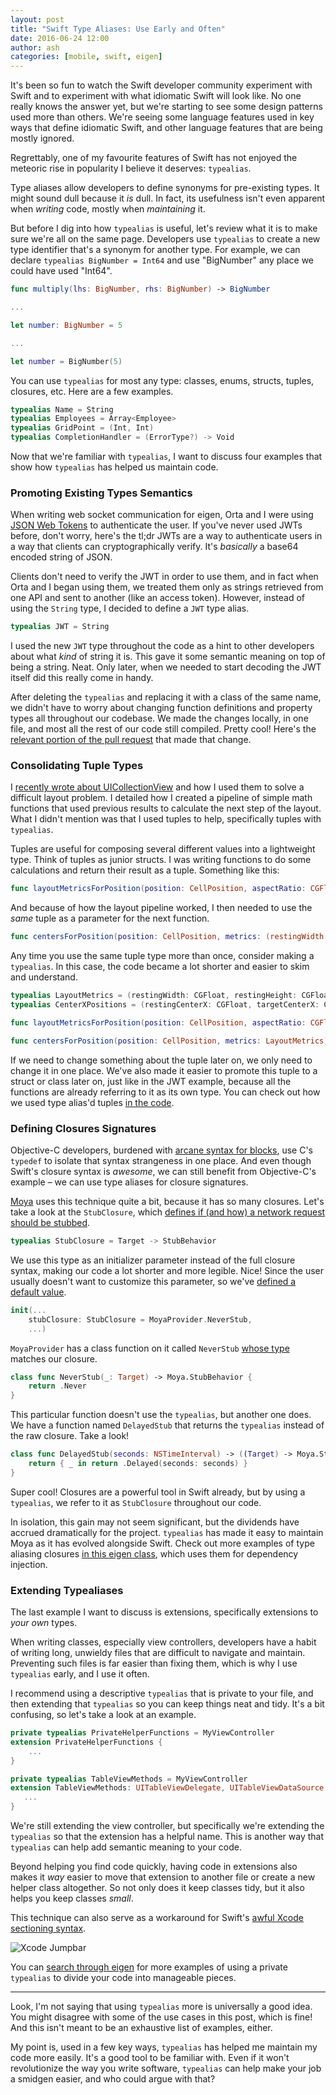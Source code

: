 ```yaml
---
layout: post
title: "Swift Type Aliases: Use Early and Often"
date: 2016-06-24 12:00
author: ash
categories: [mobile, swift, eigen]
---
```


It's been so fun to watch the Swift developer community experiment with Swift and to experiment with what idiomatic Swift will look like. No one really knows the answer yet, but we're starting to see some design patterns used more than others. We're seeing some language features used in key ways that define idiomatic Swift, and other language features that are being mostly ignored. 

Regrettably, one of my favourite features of Swift has not enjoyed the meteoric rise in popularity I believe it deserves: `typealias`.

<!-- more -->

Type aliases allow developers to define synonyms for pre-existing types. It might sound dull because it _is_ dull. In fact, its usefulness isn't even apparent when _writing_ code, mostly when _maintaining_ it.

But before I dig into how `typealias` is useful, let's review what it is to make sure we're all on the same page. Developers use `typealias` to create a new type identifier that's a synonym for another type. For example, we can declare `typealias BigNumber = Int64` and use "BigNumber" any place we could have used "Int64". 

```swift
func multiply(lhs: BigNumber, rhs: BigNumber) -> BigNumber

...

let number: BigNumber = 5

...

let number = BigNumber(5)
```

You can use `typealias` for most any type: classes, enums, structs, tuples, closures, etc. Here are a few examples.

```swift
typealias Name = String
typealias Employees = Array<Employee>
typealias GridPoint = (Int, Int)
typealias CompletionHandler = (ErrorType?) -> Void
```

Now that we're familiar with `typealias`, I want to discuss four examples that show how `typealias` has helped us maintain code.

### Promoting Existing Types Semantics

When writing web socket communication for eigen, Orta and I were using [JSON Web Tokens](https://jwt.io) to authenticate the user. If you've never used JWTs before, don't worry, here's the tl;dr JWTs are a way to authenticate users in a way that clients can cryptographically verify. It's _basically_ a base64 encoded string of JSON.

Clients don't need to verify the JWT in order to use them, and in fact when Orta and I began using them, we treated them only as strings retrieved from one API and sent to another (like an access token). However, instead of using the `String` type, I decided to define a `JWT` type alias.

```swift
typealias JWT = String
```

I used the new `JWT` type throughout the code as a hint to other developers about what _kind_ of string it is. This gave it some semantic meaning on top of being a string. Neat. Only later, when we needed to start decoding the JWT itself did this really come in handy. 

After deleting the `typealias` and replacing it with a class of the same name, we didn't have to worry about changing function definitions and property types all throughout our codebase. We made the changes locally, in one file, and most all the rest of our code still compiled. Pretty cool! Here's the [relevant portion of the pull request](https://github.com/artsy/eigen/pull/1638/files/911473424849240bb71b89c412b0a1887e5c1418#diff-6d73ebd58fdd2d00c32813f60608fbd1R10) that made that change.

### Consolidating Tuple Types

I [recently wrote about UICollectionView](https://ashfurrow.com/blog/uicollectionview-unjustly-maligned/) and how I used them to solve a difficult layout problem. I detailed how I created a pipeline of simple math functions that used previous results to calculate the next step of the layout. What I didn't mention was that I used tuples to help, specifically tuples with `typealias`.

Tuples are useful for composing several different values into a lightweight type. Think of tuples as junior structs. I was writing functions to do some calculations and return their result as a tuple. Something like this:

```swift
func layoutMetricsForPosition(position: CellPosition, aspectRatio: CGFloat) -> (restingWidth: CGFloat, restingHeight: CGFloat, targetWidth: CGFloat, targetHeight: CGFloat)
```

And because of how the layout pipeline worked, I then needed to use the _same_ tuple as a parameter for the next function.

```swift
func centersForPosition(position: CellPosition, metrics: (restingWidth: CGFloat, restingHeight: CGFloat, targetWidth: CGFloat, targetHeight: CGFloat)) -> ...
```

Any time you use the same tuple type more than once, consider making a `typealias`. In this case, the code became a lot shorter and easier to skim and understand. 

```swift
typealias LayoutMetrics = (restingWidth: CGFloat, restingHeight: CGFloat, targetWidth: CGFloat, targetHeight: CGFloat)
typealias CenterXPositions = (restingCenterX: CGFloat, targetCenterX: CGFloat)

func layoutMetricsForPosition(position: CellPosition, aspectRatio: CGFloat) -> LayoutMetrics

func centersForPosition(position: CellPosition, metrics: LayoutMetrics) -> CenterXPositions
```

If we need to change something about the tuple later on, we only need to change it in one place. We've also made it easier to promote this tuple to a struct or class later on, just like in the JWT example, because all the functions are already referring to it as its own type. You can check out how we used type alias'd tuples [in the code](https://github.com/artsy/eigen/blob/12eac80948bcfd1e5c6fc2aa85b22ccb2a4421dd/Artsy/View_Controllers/Live_Auctions/Views/LiveAuctionFancyLotCollectionViewLayout.swift#L104).

### Defining Closures Signatures

Objective-C developers, burdened with [arcane syntax for blocks](http://goshdarnblocksyntax.com), use C's `typedef` to isolate that syntax strangeness in one place. And even though Swift's closure syntax is _awesome_, we can still benefit from Objective-C's example – we can use type aliases for closure signatures.

[Moya](https://github.com/Moya/Moya) uses this technique quite a bit, because it has so many closures. Let's take a look at the `StubClosure`, which [defines if (and how) a network request should be stubbed](https://github.com/Moya/Moya/blob/6666947219f231091d5c3e0b9d5f63ac4091718d/Source/Moya.swift#L78-L79).

```swift
typealias StubClosure = Target -> StubBehavior
```

We use this type as an initializer parameter instead of the full closure syntax, making our code a lot shorter and more legible. Nice! Since the user usually doesn't want to customize this parameter, so we've [defined a default value](https://github.com/Moya/Moya/blob/6666947219f231091d5c3e0b9d5f63ac4091718d/Source/Moya.swift#L97).

```swift
init(...
    stubClosure: StubClosure = MoyaProvider.NeverStub,
    ...)
```

`MoyaProvider` has a class function on it called `NeverStub` [whose type](https://github.com/Moya/Moya/blob/6666947219f231091d5c3e0b9d5f63ac4091718d/Source/Moya.swift#L246-L248) matches our closure.

```swift
class func NeverStub(_: Target) -> Moya.StubBehavior {
    return .Never
}
```

This particular function doesn't use the `typealias`, but another one does. We have a function named `DelayedStub` that returns the `typealias` instead of the raw closure. Take a look!

```swift
class func DelayedStub(seconds: NSTimeInterval) -> ((Target) -> Moya.StubBehavior) {
    return { _ in return .Delayed(seconds: seconds) }
}
```

Super cool! Closures are a powerful tool in Swift already, but by using a `typealias`, we refer to it as `StubClosure` throughout our code. 

In isolation, this gain may not seem significant, but the dividends have accrued dramatically for the project. `typealias` has made it easy to maintain Moya as it has evolved alongside Swift. Check out more examples of type aliasing closures [in this eigen class](https://github.com/artsy/eigen/blob/12eac80948bcfd1e5c6fc2aa85b22ccb2a4421dd/Artsy/View_Controllers/Live_Auctions/LiveAuctionStateManager.swift#L20-L21), which uses them for dependency injection.

### Extending Typealiases

The last example I want to discuss is extensions, specifically extensions to _your own_ types.

When writing classes, especially view controllers, developers have a habit of writing long, unwieldy files that are difficult to navigate and maintain. Preventing such files is far easier than fixing them, which is why I use `typealias` early, and I use it often.

I recommend using a descriptive `typealias` that is private to your file, and then extending that `typealias` so you can keep things neat and tidy. It's a bit confusing, so let's take a look at an example.

```swift
private typealias PrivateHelperFunctions = MyViewController
extension PrivateHelperFunctions {
    ...
}

private typealias TableViewMethods = MyViewController
extension TableViewMethods: UITableViewDelegate, UITableViewDataSource {
   ...
}
```

We're still extending the view controller, but specifically we're extending the `typealias` so that the extension has a helpful name. This is another way that `typealias` can help add semantic meaning to your code.

Beyond helping you find code quickly, having code in extensions also makes it _way_ easier to move that extension to another file or create a new helper class altogether. So not only does it keep classes tidy, but it also helps you keep classes _small_.

This technique can also serve as a workaround for Swift's [awful Xcode sectioning syntax](http://stackoverflow.com/questions/24017316/pragma-mark-in-swift).

![Xcode Jumpbar](/images/2016-06-24-typealias-for-great-good/jumpbar.png)

You can [search through eigen](https://github.com/artsy/eigen/search?l=swift&q=private+typealias&utf8=✓) for more examples of using a private `typealias` to divide your code into manageable pieces.

---

Look, I'm not saying that using `typealias` more is universally a good idea. You might disagree with some of the use cases in this post, which is fine! And this isn't meant to be an exhaustive list of examples, either. 

My point is, used in a few key ways, `typealias` has helped me maintain my code more easily. It's a good tool to be familiar with. Even if it won't revolutionize the way you write software, `typealias` can help make your job a smidgen easier, and who could argue with that?
